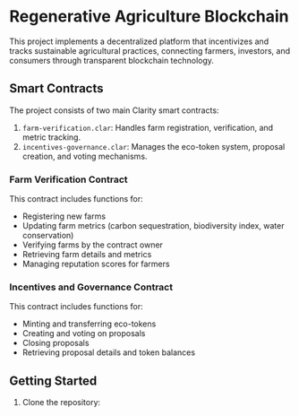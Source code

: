 # Regenerative Agriculture Blockchain

This project implements a decentralized platform that incentivizes and tracks sustainable agricultural practices, connecting farmers, investors, and consumers through transparent blockchain technology.

## Smart Contracts

The project consists of two main Clarity smart contracts:

1. `farm-verification.clar`: Handles farm registration, verification, and metric tracking.
2. `incentives-governance.clar`: Manages the eco-token system, proposal creation, and voting mechanisms.

### Farm Verification Contract

This contract includes functions for:

- Registering new farms
- Updating farm metrics (carbon sequestration, biodiversity index, water conservation)
- Verifying farms by the contract owner
- Retrieving farm details and metrics
- Managing reputation scores for farmers

### Incentives and Governance Contract

This contract includes functions for:

- Minting and transferring eco-tokens
- Creating and voting on proposals
- Closing proposals
- Retrieving proposal details and token balances

## Getting Started

1. Clone the repository:

